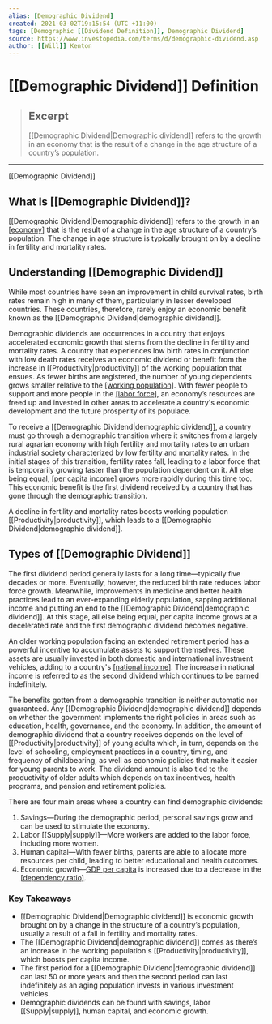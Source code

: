 ```yaml
---
alias: [Demographic Dividend]
created: 2021-03-02T19:15:54 (UTC +11:00)
tags: [Demographic [[Dividend Definition]], Demographic Dividend]
source: https://www.investopedia.com/terms/d/demographic-dividend.asp
author: [[Will]] Kenton
---
```


# [[Demographic Dividend]] Definition

> ## Excerpt
> [[Demographic Dividend|Demographic dividend]] refers to the growth in an economy that is the result of a change in the age structure of a country’s population.

---

[[Demographic Dividend]]
## What Is [[Demographic Dividend]]?

[[Demographic Dividend|Demographic dividend]] refers to the growth in an [[economy]](https://www.investopedia.com/terms/e/economy.asp) that is the result of a change in the age structure of a country’s population. The change in age structure is typically brought on by a decline in fertility and mortality rates.

## Understanding [[Demographic Dividend]]

While most countries have seen an improvement in child survival rates, birth rates remain high in many of them, particularly in lesser developed countries. These countries, therefore, rarely enjoy an economic benefit known as the [[Demographic Dividend|demographic dividend]].

Demographic dividends are occurrences in a country that enjoys accelerated economic growth that stems from the decline in fertility and mortality rates. A country that experiences low birth rates in conjunction with low death rates receives an economic dividend or benefit from the increase in [[Productivity|productivity]] of the working population that ensues. As fewer births are registered, the number of young dependents grows smaller relative to the [[working population]](https://www.investopedia.com/terms/w/working-age-population.asp). With fewer people to support and more people in the [[labor force]](https://www.investopedia.com/terms/l/labor-market.asp), an economy’s resources are freed up and invested in other areas to accelerate a country's economic development and the future prosperity of its populace.

To receive a [[Demographic Dividend|demographic dividend]], a country must go through a demographic transition where it switches from a largely rural agrarian economy with high fertility and mortality rates to an urban industrial society characterized by low fertility and mortality rates. In the initial stages of this transition, fertility rates fall, leading to a labor force that is temporarily growing faster than the population dependent on it. All else being equal, [[per capita income]](https://www.investopedia.com/terms/i/income-per-capita.asp) grows more rapidly during this time too. This economic benefit is the first dividend received by a country that has gone through the demographic transition.

A decline in fertility and mortality rates boosts working population [[Productivity|productivity]], which leads to a [[Demographic Dividend|demographic dividend]].

## Types of [[Demographic Dividend]]

The first dividend period generally lasts for a long time—typically five decades or more. Eventually, however, the reduced birth rate reduces labor force growth. Meanwhile, improvements in medicine and better health practices lead to an ever-expanding elderly population, sapping additional income and putting an end to the [[Demographic Dividend|demographic dividend]]. At this stage, all else being equal, per capita income grows at a decelerated rate and the first demographic dividend becomes negative.

An older working population facing an extended retirement period has a powerful incentive to accumulate assets to support themselves. These assets are usually invested in both domestic and international investment vehicles, adding to a country's [[national income]](https://www.investopedia.com/terms/g/gross-national-income-gni.asp). The increase in national income is referred to as the second dividend which continues to be earned indefinitely.

The benefits gotten from a demographic transition is neither automatic nor guaranteed. Any [[Demographic Dividend|demographic dividend]] depends on whether the government implements the right policies in areas such as education, health, governance, and the economy. In addition, the amount of demographic dividend that a country receives depends on the level of [[Productivity|productivity]] of young adults which, in turn, depends on the level of schooling, employment practices in a country, timing, and frequency of childbearing, as well as economic policies that make it easier for young parents to work. The dividend amount is also tied to the productivity of older adults which depends on tax incentives, health programs, and pension and retirement policies.

There are four main areas where a country can find demographic dividends:

1.  Savings—During the demographic period, personal savings grow and can be used to stimulate the economy.
2.  Labor [[Supply|supply]]—More workers are added to the labor force, including more women.
3.  Human capital—With fewer births, parents are able to allocate more resources per child, leading to better educational and health outcomes.
4.  Economic growth—[GDP per capita](https://www.investopedia.com/terms/p/per-capita-gdp.asp) is increased due to a decrease in the [[dependency ratio]](https://www.investopedia.com/terms/d/dependencyratio.asp).

### Key Takeaways

-   [[Demographic Dividend|Demographic dividend]] is economic growth brought on by a change in the structure of a country’s population, usually a result of a fall in fertility and mortality rates.
-   The [[Demographic Dividend|demographic dividend]] comes as there’s an increase in the working population's [[Productivity|productivity]], which boosts per capita income.
-   The first period for a [[Demographic Dividend|demographic dividend]] can last 50 or more years and then the second period can last indefinitely as an aging population invests in various investment vehicles.
-   Demographic dividends can be found with savings, labor [[Supply|supply]], human capital, and economic growth.
